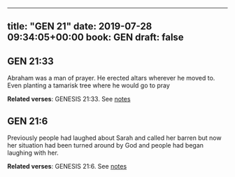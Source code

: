 
---
title: "GEN 21"
date: 2019-07-28 09:34:05+00:00
book: GEN
draft: false
---

## GEN 21:33

Abraham was a man of prayer. He erected altars wherever he moved to. Even planting a tamarisk tree where he would go to pray

**Related verses**: GENESIS 21:33. See [notes](https://my.bible.com/notes/3218293198808670306)


## GEN 21:6

Previously people had laughed about Sarah and called her barren but now her situation had been turned around by God and people had began laughing with her.

**Related verses**: GENESIS 21:6. See [notes](https://my.bible.com/notes/3215602526192395191)

